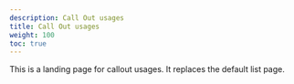 ```yaml
---
description: Call Out usages
title: Call Out usages
weight: 100
toc: true
---
```


This is a landing page for callout usages. It replaces the default list page.